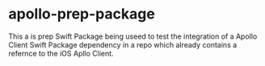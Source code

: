 # apollo-prep-package
This a is prep Swift Package being useed to test the integration of a Apollo Client Swift Package dependency in a repo which already contains a refernce to the iOS Apllo Client.
